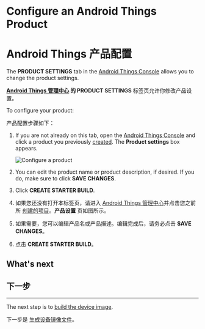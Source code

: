 # Configure an Android Things Product

# Android Things 产品配置

The **PRODUCT SETTINGS** tab in the [Android Things Console](https://partner.android.com/things/console) allows you to change the product settings.

**[Android Things 管理中心](https://partner.android.com/things/console) 的 PRODUCT SETTINGS** 标签页允许你修改产品设置。

To configure your product:

产品配置步骤如下：

1.  If you are not already on this tab, open the [Android Things Console](https://partner.android.com/things/console) and click a product you previously [created](https://developer.android.google.cn/things/console/create.html). The **Product settings** box appears.

    ![Configure a product](https://developer.android.google.cn/things/images/console/configure.png)

2.  You can edit the product name or product description, if desired. If you do, make sure to click **SAVE CHANGES**.

3.  Click **CREATE STARTER BUILD**.



1. 如果您还没有打开本标签页，请进入 [Android Things 管理中心](https://partner.android.com/things/console)并点击您之前所 [创建的项目](https://developer.android.google.cn/things/console/create.html)。**产品设置** 页如图所示。
2. 如果需要，您可以编辑产品名或产品描述。编辑完成后，请务必点击 **SAVE CHANGES**。
3. 点击 **CREATE STARTER BUILD**。

## What's next

## 下一步

* * *

The next step is to [build the device image](https://developer.android.google.cn/things/console/build.html).

下一步是 [生成设备镜像文件](https://developer.android.google.cn/things/console/build.html)。
